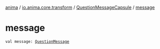 [anima](../../index.md) / [io.anima.core.transform](../index.md) / [QuestionMessageCapsule](index.md) / [message](./message.md)

# message

`val message: `[`QuestionMessage`](../../io.anima.messages/-question-message/index.md)